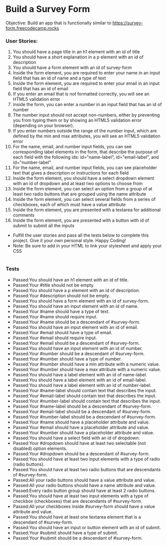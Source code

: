 # Build a Survey Form
Objective: Build an app that is functionally similar to https://survey-form.freecodecamp.rocks

### User Stories:

1. You should have a page title in an h1 element with an id of title
2. You should have a short explanation in a p element with an id of description
3. You should have a form element with an id of survey-form
4. Inside the form element, you are required to enter your name in an input field that has an id of name and a type of text
5. Inside the form element, you are required to enter your email in an input field that has an id of email
6. If you enter an email that is not formatted correctly, you will see an HTML5 validation error
7. Inside the form, you can enter a number in an input field that has an id of number
8. The number input should not accept non-numbers, either by preventing you from typing them or by showing an HTML5 validation error (depending on your browser).
9. If you enter numbers outside the range of the number input, which are defined by the min and max attributes, you will see an HTML5 validation error
10. For the name, email, and number input fields, you can see corresponding label elements in the form, that describe the purpose of each field with the following ids: id="name-label", id="email-label", and id="number-label"
11. For the name, email, and number input fields, you can see placeholder text that gives a description or instructions for each field
12. Inside the form element, you should have a select dropdown element with an id of dropdown and at least two options to choose from
13. Inside the form element, you can select an option from a group of at least two radio buttons that are grouped using the name attribute
14. Inside the form element, you can select several fields from a series of checkboxes, each of which must have a value attribute
15. Inside the form element, you are presented with a textarea for additional comments
16. Inside the form element, you are presented with a button with id of submit to submit all the inputs
- Fulfill the user stories and pass all the tests below to complete this project. Give it your own personal style. Happy Coding!
- Note: Be sure to add <link rel="stylesheet" href="styles.css"> in your HTML to link your stylesheet and apply your CSS
#
### Tests
- Passed:You should have an h1 element with an id of title.
- Passed:Your #title should not be empty.
- Passed:You should have a p element with an id of description.
- Passed:Your #description should not be empty.
- Passed:You should have a form element with an id of survey-form.
- Passed:You should have an input element with an id of name.
- Passed:Your #name should have a type of text.
- Passed:Your #name should require input.
- Passed:Your #name should be a descendant of #survey-form.
- Passed:You should have an input element with an id of email.
- Passed:Your #email should have a type of email.
- Passed:Your #email should require input.
- Passed:Your #email should be a descendant of #survey-form.
- Passed:You should have an input element with an id of number.
- Passed:Your #number should be a descendant of #survey-form.
- Passed:Your #number should have a type of number.
- Passed:Your #number should have a min attribute with a numeric value.
- Passed:Your #number should have a max attribute with a numeric value.
- Passed:You should have a label element with an id of name-label.
- Passed:You should have a label element with an id of email-label.
- Passed:You should have a label element with an id of number-label.
- Passed:Your #name-label should contain text that describes the input.
- Passed:Your #email-label should contain text that describes the input.
- Passed:Your #number-label should contain text that describes the input.
- Passed:Your #name-label should be a descendant of #survey-form.
- Passed:Your #email-label should be a descendant of #survey-form.
- Passed:Your #number-label should be a descendant of #survey-form.
- Passed:Your #name should have a placeholder attribute and value.
- Passed:Your #email should have a placeholder attribute and value.
- Passed:Your #number should have a placeholder attribute and value.
- Passed:You should have a select field with an id of dropdown.
- Passed:Your #dropdown should have at least two selectable (not disabled) option elements.
- Passed:Your #dropdown should be a descendant of #survey-form.
- Passed:You should have at least two input elements with a type of radio (radio buttons).
- Passed:You should have at least two radio buttons that are descendants of #survey-form.
- Passed:All your radio buttons should have a value attribute and value.
- Passed:All your radio buttons should have a name attribute and value.
- Passed:Every radio button group should have at least 2 radio buttons.
- Passed:You should have at least two input elements with a type of checkbox (checkboxes) that are descendants of #survey-form.
- Passed:All your checkboxes inside #survey-form should have a value attribute and value.
- Passed:You should have at least one textarea element that is a descendant of #survey-form.
- Passed:You should have an input or button element with an id of submit.
- Passed:Your #submit should have a type of submit.
- Passed:Your #submit should be a descendant of #survey-form.